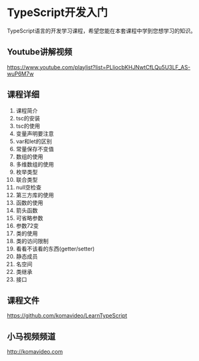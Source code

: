 TypeScript开发入门
=================

TypeScript语言的开发学习课程，希望您能在本套课程中学到您想学习的知识。

## Youtube讲解视频

https://www.youtube.com/playlist?list=PLliocbKHJNwtCfLQu5U3LF_AS-wuP6M7w

## 课程详细

01. 课程简介
02. tsc的安装
03. tsc的使用
04. 变量声明要注意
05. var和let的区别
06. 常量保存不变值
07. 数组的使用
08. 多维数组的使用
09. 枚举类型
10. 联合类型
11. null空检查
12. 第三方库的使用
13. 函数的使用
14. 箭头函数
15. 可省略参数
16. 参数72变
17. 类的使用
18. 类的访问限制
19. 看看不该看的东西(getter/setter)
20. 静态成员
21. 名空间
22. 类继承
23. 接口

## 课程文件

https://github.com/komavideo/LearnTypeScript

## 小马视频频道

http://komavideo.com
